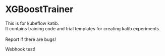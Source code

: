 # XGBoostTrainer

This is for kubeflow katib.\
It contains training code and trial templates for creating katib experiments.\
\
Report if there are bugs!

Webhook test!
